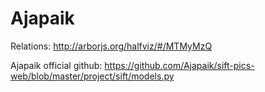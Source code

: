 # Ajapaik

Relations: http://arborjs.org/halfviz/#/MTMyMzQ

Ajapaik official github: https://github.com/Ajapaik/sift-pics-web/blob/master/project/sift/models.py
